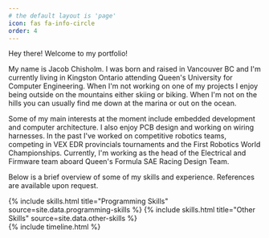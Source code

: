 ```yaml
---
# the default layout is 'page'
icon: fas fa-info-circle
order: 4
---
```


Hey there! Welcome to my portfolio!

My name is Jacob Chisholm. I was born and raised in Vancouver BC and I'm currently living in Kingston Ontario attending Queen's University for Computer Engineering. When I'm not working on one of my projects I enjoy being outside on the mountains either skiing or biking. When I'm not on the hills you can usually find me down at the marina or out on the ocean.

Some of my main interests at the moment include embedded development and computer architecture. I also enjoy PCB design and working on wiring harnesses. In the past I've worked on competitive robotics teams, competing in VEX EDR provincials tournaments and the First Robotics World Championships. Currently, I'm working as the head of the Electrical and Firmware team aboard Queen's Formula SAE Racing Design Team.

Below is a brief overview of some of my skills and experience. References are available upon request.

<div class="row">
{% include skills.html title="Programming Skills" source=site.data.programming-skills %}
{% include skills.html title="Other Skills" source=site.data.other-skills %}
</div>

<div class="row">
{% include timeline.html %}
</div>